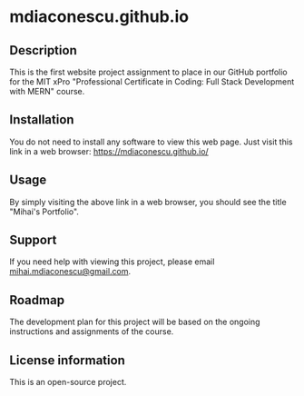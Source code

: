 # mdiaconescu.github.io

## Description
This is the first website project assignment to place in our GitHub portfolio for the MIT xPro "Professional Certificate in Coding: Full Stack Development with MERN" course. 

## Installation
You do not need to install any software to view this web page. Just visit this link in a web browser: https://mdiaconescu.github.io/

## Usage
By simply visiting the above link in a web browser, you should see the title "Mihai's Portfolio".

## Support
If you need help with viewing this project, please email mihai.mdiaconescu@gmail.com.

## Roadmap
The development plan for this project will be based on the ongoing instructions and assignments of the course.

## License information
This is an open-source project.
